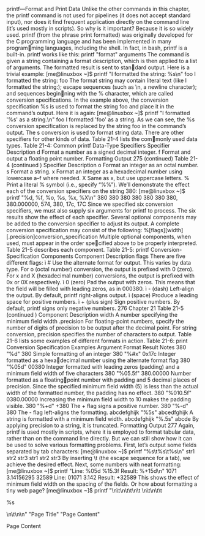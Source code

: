printf—Format and Print Data
Unlike the other commands in this chapter, the printf command is not used 
for pipelines (it does not accept standard input), nor does it find frequent 
application directly on the command line (it’s used mostly in scripts). So 
why is it important? Because it is so widely used.
printf (from the phrase print formatted) was originally developed for the 
C programming language and has been implemented in many programming languages, including the shell. In fact, in bash, printf is a built-in.
printf works like this:
printf "format" arguments
The command is given a string containing a format description, which 
is then applied to a list of arguments. The formatted result is sent to standard output. Here is a trivial example:
[me@linuxbox ~]$ printf "I formatted the string: %s\n" foo 
I formatted the string: foo
The format string may contain literal text (like I formatted the string:); 
escape sequences (such as \n, a newline character); and sequences beginning with the % character, which are called conversion specifications. In the 
example above, the conversion specification %s is used to format the string 
foo and place it in the command’s output. Here it is again:
[me@linuxbox ~]$ printf "I formatted '%s' as a string.\n" foo 
I formatted 'foo' as a string.
As we can see, the %s conversion specification is replaced by the string 
foo in the command’s output. The s conversion is used to format string data. 
There are other specifiers for other kinds of data. Table 21-4 lists the commonly used data types.
Table 21-4: Common printf Data-Type Specifiers
Specifier Description
d Format a number as a signed decimal integer.
f Format and output a floating point number.
Formatting Output 275
(continued)
Table 21-4 (continued )
Specifier Description
o Format an integer as an octal number.
s Format a string.
x Format an integer as a hexadecimal number using lowercase a–f 
where needed.
X Same as x, but use uppercase letters.
% Print a literal % symbol (i.e., specify “%%”).
We’ll demonstrate the effect each of the conversion specifiers on the 
string 380:
[me@linuxbox ~]$ printf "%d, %f, %o, %s, %x, %X\n" 380 380 380 380 380 380 
380, 380.000000, 574, 380, 17c, 17C
Since we specified six conversion specifiers, we must also supply six 
arguments for printf to process. The six results show the effect of each 
specifier.
Several optional components may be added to the conversion specifier 
to adjust its output. A complete conversion specification may consist of the 
following:
%[flags][width][.precision]conversion_specification
Multiple optional components, when used, must appear in the order specified above to be properly interpreted. Table 21-5 describes each component.
Table 21-5: printf Conversion-Specification Components
Component Description
flags There are five different flags:
ì # Use the alternate format for output. This varies by data 
type. For o (octal number) conversion, the output is prefixed 
with 0 (zero). For x and X (hexadecimal number) conversions, 
the output is prefixed with 0x or 0X respectively.
ì 0 (zero) Pad the output with zeros. This means that the field 
will be filled with leading zeros, as in 000380.
ì - (dash) Left-align the output. By default, printf right-aligns 
output.
ì (space) Produce a leading space for positive numbers.
ì + (plus sign) Sign positive numbers. By default, printf signs 
only negative numbers. 
276 Chapter 21
Table 21-5 (continued )
Component Description
width A number specifying the minimum field width
.precision For floating-point numbers, specify the number of digits of 
precision to be output after the decimal point. For string 
conversion, precision specifies the number of characters to 
output.
Table 21-6 lists some examples of different formats in action.
Table 21-6: print Conversion Specification Examples
Argument Format Result Notes
380 "%d" 380 Simple formatting of an integer
380 "%#x" 0x17c Integer formatted as a hexadecimal number using the 
alternate format flag
380 "%05d" 00380 Integer formatted with leading 
zeros (padding) and a minimum 
field width of five characters
380 "%05.5f" 380.00000 Number formatted as a floatingpoint number with padding and 
5 decimal places of precision. 
Since the specified minimum 
field width (5) is less than the 
actual width of the formatted 
number, the padding has no 
effect.
380 "%010.5f" 0380.00000 Increasing the minimum field 
width to 10 makes the padding 
visible.
380 "%+d" +380 The + flag signs a positive 
number.
380 "%-d" 380 The - flag left-aligns the 
formatting.
abcdefghijk "%5s" abcedfghijk A string is formatted with a 
minimum field width.
abcdefghijk "%.5s" abcde By applying precision to a 
string, it is truncated.
Formatting Output 277
Again, printf is used mostly in scripts, where it is employed to format 
tabular data, rather than on the command line directly. But we can still 
show how it can be used to solve various formatting problems. First, let’s 
output some fields separated by tab characters:
[me@linuxbox ~]$ printf "%s\t%s\t%s\n" str1 str2 str3 
str1 str2 str3
By inserting \t (the escape sequence for a tab), we achieve the desired 
effect. Next, some numbers with neat formatting:
[me@linuxbox ~]$ printf "Line: %05d %15.3f Result: %+15d\n" 1071 3.14156295 
32589 
Line: 01071 3.142 Result: +32589
This shows the effect of minimum field width on the spacing of the 
fields. Or how about formatting a tiny web page?
[me@linuxbox ~]$ printf "<html>\n\t<head>\n\t\t<title>%s</title>\n\t</head>
\n\t<body>\n\t\t<p>%s</p>\n\t</body>\n</html>\n" "Page Title" "Page Content" 
<html> 
<head> 
<title>Page Title</title> 
</head> 
<body> 
<p>Page Content</p> 
</body> 
</html>